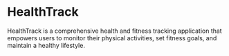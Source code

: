 # HealthTrack
HealthTrack is a comprehensive health and fitness tracking application that empowers users to monitor their physical activities, set fitness goals, and maintain a healthy lifestyle. 
